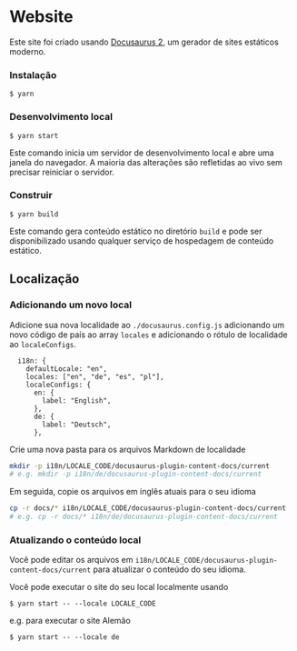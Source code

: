 # Website

Este site foi criado usando [Docusaurus 2](https://docusaurus.io/), um gerador de sites estáticos moderno.

### Instalação

```
$ yarn
```

### Desenvolvimento local

```
$ yarn start
```

Este comando inicia um servidor de desenvolvimento local e abre uma janela do navegador. A maioria das alterações são refletidas ao vivo sem precisar reiniciar o servidor.

### Construir

```
$ yarn build
```

Este comando gera conteúdo estático no diretório `build` e pode ser disponibilizado usando qualquer serviço de hospedagem de conteúdo estático.

## Localização

### Adicionando um novo local

Adicione sua nova localidade ao `./docusaurus.config.js` adicionando um novo código de país ao array `locales` e adicionando o rótulo de localidade ao `localeConfigs`.

```
  i18n: {
    defaultLocale: "en",
    locales: ["en", "de", "es", "pl"],
    localeConfigs: {
      en: {
        label: "English",
      },
      de: {
        label: "Deutsch",
      },      
```

Crie uma nova pasta para os arquivos Markdown de localidade

```bash
mkdir -p i18n/LOCALE_CODE/docusaurus-plugin-content-docs/current
# e.g. mkdir -p i18n/de/docusaurus-plugin-content-docs/current
```

Em seguida, copie os arquivos em inglês atuais para o seu idioma

```bash
cp -r docs/* i18n/LOCALE_CODE/docusaurus-plugin-content-docs/current
# e.g. cp -r docs/* i18n/de/docusaurus-plugin-content-docs/current
```

### Atualizando o conteúdo local

Você pode editar os arquivos em `i18n/LOCALE_CODE/docusaurus-plugin-content-docs/current` para atualizar o conteúdo do seu idioma.

Você pode executar o site do seu local localmente usando

```
$ yarn start -- --locale LOCALE_CODE
```

e.g. para executar o site Alemão

```
$ yarn start -- --locale de
```
